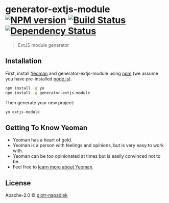 # generator-extjs-module [![NPM version][npm-image]][npm-url] [![Build Status][travis-image]][travis-url] [![Dependency Status][daviddm-image]][daviddm-url]
> ExtJS module generator

## Installation

First, install [Yeoman](http://yeoman.io) and generator-extjs-module using [npm](https://www.npmjs.com/) (we assume you have pre-installed [node.js](https://nodejs.org/)).

```bash
npm install -g yo
npm install -g generator-extjs-module
```

Then generate your new project:

```bash
yo extjs-module
```

## Getting To Know Yeoman

 * Yeoman has a heart of gold.
 * Yeoman is a person with feelings and opinions, but is very easy to work with.
 * Yeoman can be too opinionated at times but is easily convinced not to be.
 * Feel free to [learn more about Yeoman](http://yeoman.io/).

## License

Apache-2.0 © [piotr-napadlek](https://github.com/piotr-napadlek/)


[npm-image]: https://badge.fury.io/js/generator-extjs-module.svg
[npm-url]: https://npmjs.org/package/generator-extjs-module
[travis-image]: https://travis-ci.org/piotr-napadlek/generator-extjs-module.svg?branch=master
[travis-url]: https://travis-ci.org/piotr-napadlek/generator-extjs-module
[daviddm-image]: https://david-dm.org/piotr-napadlek/generator-extjs-module.svg?theme=shields.io
[daviddm-url]: https://david-dm.org/piotr-napadlek/generator-extjs-module
